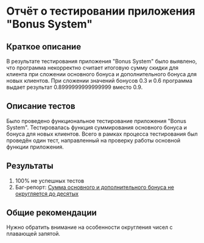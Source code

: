 # Отчёт о тестировании приложения "Bonus System"

## Краткое описание

В результате тестирования приложения "Bonus System" было выявлено, что программа некорректно считает итоговую сумму скидки для клиента при сложении основного бонуса и дополнительного бонуса для новых клиентов. При сложении значений бонусов 0.3 и 0.6 программа выдает результат 0.8999999999999999 вместо 0.9.

## Описание тестов

Было проведено функциональное тестирование приложения "Bonus System". Тестировалась функция суммирования основного бонуса и бонуса для новых клиентов. Всего в рамках процесса тестирования был проведён один тест, направленный на проверку работы основной функции приложения.

## Результаты

1. 100% не успешных тестов
2. Баг-репорт: [Сумма основного и дополнительного бонуса не округляется до десятых](https://github.com/asloba/java-homework2.2/issues/1)

## Общие рекомендации

Нужно обратить внимание на особенности округления чисел с плавающей запятой.